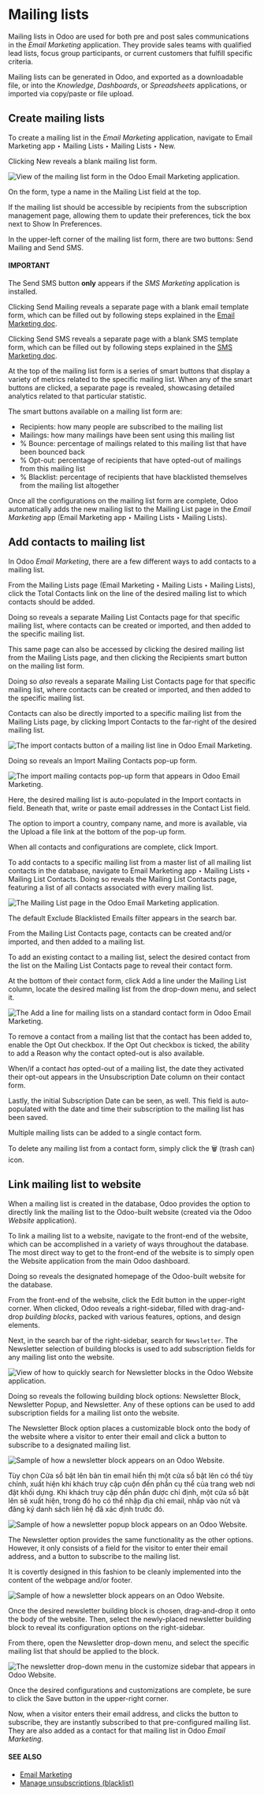 # Mailing lists

Mailing lists in Odoo are used for both pre and post sales communications in the *Email Marketing*
application. They provide sales teams with qualified lead lists, focus group participants, or
current customers that fulfill specific criteria.

Mailing lists can be generated in Odoo, and exported as a downloadable file, or into the
*Knowledge*, *Dashboards*, or *Spreadsheets* applications, or imported via copy/paste or file
upload.

## Create mailing lists

To create a mailing list in the *Email Marketing* application, navigate to Email
Marketing app ‣ Mailing Lists ‣ Mailing Lists ‣ New.

Clicking New reveals a blank mailing list form.

![View of the mailing list form in the Odoo Email Marketing application.](../../../.gitbook/assets/new-mailing-list-form.png)

On the form, type a name in the Mailing List field at the top.

If the mailing list should be accessible by recipients from the subscription management page,
allowing them to update their preferences, tick the box next to Show In Preferences.

In the upper-left corner of the mailing list form, there are two buttons: Send Mailing
and Send SMS.

#### IMPORTANT
The Send SMS button **only** appears if the *SMS Marketing* application is installed.

Clicking Send Mailing reveals a separate page with a blank email template form, which
can be filled out by following steps explained in the [Email Marketing doc](../email_marketing.md).

Clicking Send SMS reveals a separate page with a blank SMS template form, which can be
filled out by following steps explained in the [SMS Marketing doc](../sms_marketing.md).

At the top of the mailing list form is a series of smart buttons that display a variety of metrics
related to the specific mailing list. When any of the smart buttons are clicked, a separate page is
revealed, showcasing detailed analytics related to that particular statistic.

The smart buttons available on a mailing list form are:

- Recipients: how many people are subscribed to the mailing list
- Mailings: how many mailings have been sent using this mailing list
- % Bounce: percentage of mailings related to this mailing list that have been bounced
  back
- % Opt-out: percentage of recipients that have opted-out of mailings from this mailing
  list
- % Blacklist: percentage of recipients that have blacklisted themselves from the
  mailing list altogether

Once all the configurations on the mailing list form are complete, Odoo automatically adds the new
mailing list to the Mailing List page in the *Email Marketing* app
(Email Marketing app ‣ Mailing Lists ‣ Mailing Lists).

## Add contacts to mailing list

In Odoo *Email Marketing*, there are a few different ways to add contacts to a mailing list.

From the Mailing Lists page (Email Marketing ‣ Mailing Lists ‣
Mailing Lists), click the Total Contacts link on the line of the desired mailing list
to which contacts should be added.

Doing so reveals a separate Mailing List Contacts page for that specific mailing list,
where contacts can be created or imported, and then added to the specific mailing list.

This same page can also be accessed by clicking the desired mailing list from the Mailing
Lists page, and then clicking the Recipients smart button on the mailing list form.

Doing so *also* reveals a separate Mailing List Contacts page for that specific mailing
list, where contacts can be created or imported, and then added to the specific mailing list.

Contacts can also be directly imported to a specific mailing list from the Mailing Lists
page, by clicking Import Contacts to the far-right of the desired mailing list.

![The import contacts button of a mailing list line in Odoo Email Marketing.](../../../.gitbook/assets/import-contacts-button.png)

Doing so reveals an Import Mailing Contacts pop-up form.

![The import mailing contacts pop-up form that appears in Odoo Email Marketing.](../../../.gitbook/assets/import-mailing-contacts-popup.png)

Here, the desired mailing list is auto-populated in the Import contacts in field.
Beneath that, write or paste email addresses in the Contact List field.

The option to import a country, company name, and more is available, via the Upload a
file link at the bottom of the pop-up form.

When all contacts and configurations are complete, click Import.

To add contacts to a specific mailing list from a master list of all mailing list contacts in the
database, navigate to Email Marketing app ‣ Mailing Lists ‣ Mailing List
Contacts. Doing so reveals the Mailing List Contacts page, featuring a list of all
contacts associated with every mailing list.

![The Mailing List page in the Odoo Email Marketing application.](../../../.gitbook/assets/mailing-list-page.png)

The default Exclude Blacklisted Emails filter appears in the search bar.

From the Mailing List Contacts page, contacts can be created and/or imported, and then
added to a mailing list.

To add an existing contact to a mailing list, select the desired contact from the list on the
Mailing List Contacts page to reveal their contact form.

At the bottom of their contact form, click Add a line under the Mailing List
column, locate the desired mailing list from the drop-down menu, and select it.

![The Add a line for mailing lists on a standard contact form in Odoo Email Marketing.](../../../.gitbook/assets/contact-form-mailing-list-add.png)

To remove a contact from a mailing list that the contact has been added to, enable the
Opt Out checkbox. If the Opt Out checkbox is ticked, the ability to add a
Reason why the contact opted-out is also available.

When/if a contact *has* opted-out of a mailing list, the date they activated their opt-out appears
in the Unsubscription Date column on their contact form.

Lastly, the initial Subscription Date can be seen, as well. This field is auto-populated
with the date and time their subscription to the mailing list has been saved.

Multiple mailing lists can be added to a single contact form.

To delete any mailing list from a contact form, simply click the 🗑️ (trash can) icon.

## Link mailing list to website

When a mailing list is created in the database, Odoo provides the option to directly link the
mailing list to the Odoo-built website (created via the Odoo *Website* application).

To link a mailing list to a website, navigate to the front-end of the website, which can be
accomplished in a variety of ways throughout the database. The most direct way to get to the
front-end of the website is to simply open the Website application from the main
Odoo dashboard.

Doing so reveals the designated homepage of the Odoo-built website for the database.

From the front-end of the website, click the Edit button in the upper-right corner. When
clicked, Odoo reveals a right-sidebar, filled with drag-and-drop *building blocks*, packed with
various features, options, and design elements.

Next, in the search bar of the right-sidebar, search for `Newsletter`. The Newsletter
selection of building blocks is used to add subscription fields for any mailing list onto the
website.

![View of how to quickly search for Newsletter blocks in the Odoo Website application.](../../../.gitbook/assets/newsletter-block-search.png)

Doing so reveals the following building block options: Newsletter Block,
Newsletter Popup, and Newsletter. Any of these options can be used to add
subscription fields for a mailing list onto the website.

The Newsletter Block option places a customizable block onto the body of the website
where a visitor to enter their email and click a button to subscribe to a designated mailing list.

![Sample of how a newsletter block appears on an Odoo Website.](../../../.gitbook/assets/newsletter-block-sample.png)

Tùy chọn Cửa sổ bật lên bản tin email hiển thị một cửa sổ bật lên có thể tùy chỉnh, xuất hiện khi khách truy cập cuộn đến phần cụ thể của trang web nơi đặt khối dựng. Khi khách truy cập đến phần được chỉ định, một cửa sổ bật lên sẽ xuất hiện, trong đó họ có thể nhập địa chỉ email, nhấp vào nút và đăng ký danh sách liên hệ đã xác định trước đó.

![Sample of how a newsletter popup block appears on an Odoo Website.](../../../.gitbook/assets/newsletter-popup-sample.png)

The Newsletter option provides the same functionality as the other options. However, it
only consists of a field for the visitor to enter their email address, and a button to subscribe to
the mailing list.

It is covertly designed in this fashion to be cleanly implemented into the content of the webpage
and/or footer.

![Sample of how a newsletter block appears on an Odoo Website.](../../../.gitbook/assets/newsletter-sample.png)

Once the desired newsletter building block is chosen, drag-and-drop it onto the body of the
website. Then, select the newly-placed newsletter building block to reveal its configuration options
on the right-sidebar.

From there, open the Newsletter drop-down menu, and select the specific mailing list
that should be applied to the block.

![The newsletter drop-down menu in the customize sidebar that appears in Odoo Website.](../../../.gitbook/assets/newsletter-dropdown-customize-sidebar.png)

Once the desired configurations and customizations are complete, be sure to click the
Save button in the upper-right corner.

Now, when a visitor enters their email address, and clicks the button to subscribe, they are
instantly subscribed to that pre-configured mailing list. They are also added as a contact for that
mailing list in Odoo *Email Marketing*.

#### SEE ALSO
- [Email Marketing](../email_marketing.md)
- [Manage unsubscriptions (blacklist)](unsubscriptions.md)
